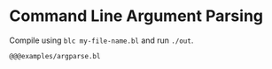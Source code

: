 # Command Line Argument Parsing

Compile using `blc my-file-name.bl` and run `./out`.

```bl
@@@examples/argparse.bl
```










